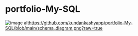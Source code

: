 # portfolio-My-SQL

![image alt](image_url)https://github.com/kundankashyapp/portfolio-My-SQL/blob/main/schema_diagram.png?raw=true
